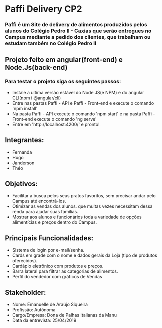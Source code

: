 #  Paffi Delivery CP2

### Paffi é um Site de delivery de alimentos produzidos pelos alunos do Colégio Pedro II - Caxias que serão entregues no Campus mediante a pedido dos clientes, que trabalham ou estudam também no Colégio Pedro II

## Projeto feito em angular(front-end) e Node.Js(back-end)
### Para testar o projeto siga os seguintes passos:

+ Instale a ultima versão estável do Node.JS(e NPM) e do angular CLI(npm i @angular/cli)
+ Entre nas pastas Paffi - API e Paffi - Front-end e execute o comando 'npm install'
+ Na pasta Paffi - API execute o comando 'npm start' e na pasta Paffi - Front-end execute o comando 'ng serve'
+ Entre em 'http://localhost:4200/' e pronto!

## Integrantes:
+ Fernanda
+ Hugo
+ Janderson
+ Théo

## Objetivos:

+ Facilitar a busca pelos seus pratos favoritos, sem precisar andar pelo Campus até encontrá-los.
+ Otimizar as vendas dos alunos. que muitas vezes necessitam dessa renda para ajudar suas famílias.
+ Mostrar aos alunos e funcionários toda a variedade de opções alimentícias e preços dentro do Campus.

## Principais Funcionalidades:

+ Sistema de login por e-mail/senha.
+ Cards em grade com o nome e dados gerais da Loja (tipo de produtos oferecidos). 
+ Cardápio eletrônico com produtos e preços.
+ Barra lateral para filtrar as categorias de alimentos.
+ Perfil do vendedor com gráficos de Vendas

## Stakeholder:
+ Nome: Emanuelle de Araújo Siqueira
+ Profissão: Autônoma 
+ Cargo/Empresa: Dona de Palhas Italianas da Manu
+ Data da entrevista: 25/04/2019
